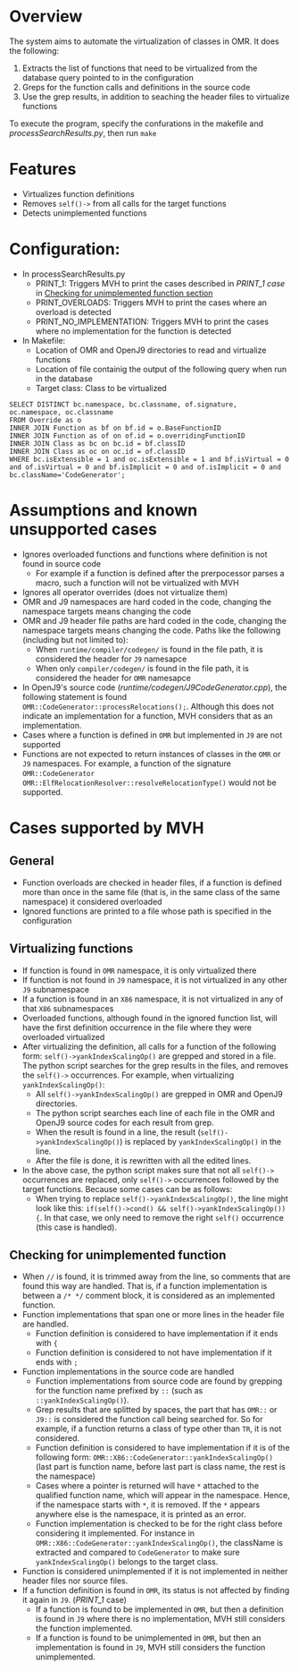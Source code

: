 # Overview
The system aims to automate the virtualization of classes in OMR. It does the following:
1. Extracts the list of functions that need to be virtualized from the database query pointed to in the configuration
2. Greps for the function calls and definitions in the source code
3. Use the grep results, in addition to seaching the header files to virtualize functions

To execute the program, specify the confurations in the makefile and _processSearchResults.py_, then run `make`

# Features
* Virtualizes function definitions
* Removes `self()->` from all calls for the target functions
* Detects unimplemented functions

# Configuration:
* In processSearchResults.py
	* PRINT_1: Triggers MVH to print the cases described in _PRINT\_1 case_ in [Checking for unimplemented function section]()
	* PRINT_OVERLOADS: Triggers MVH to print the cases where an overload is detected
	* PRINT_NO_IMPLEMENTATION: Triggers MVH to print the cases where no implementation for the function is detected
* In Makefile:
	* Location of OMR and OpenJ9 directories to read and virtualize functions
	* Location of file containig the output of the following query when run in the database
	* Target class: Class to be virtualized

```
SELECT DISTINCT bc.namespace, bc.classname, of.signature, oc.namespace, oc.classname
FROM Override as o
INNER JOIN Function as bf on bf.id = o.BaseFunctionID
INNER JOIN Function as of on of.id = o.overridingFunctionID
INNER JOIN Class as bc on bc.id = bf.classID
INNER JOIN Class as oc on oc.id = of.classID
WHERE bc.isExtensible = 1 and oc.isExtensible = 1 and bf.isVirtual = 0 and of.isVirtual = 0 and bf.isImplicit = 0 and of.isImplicit = 0 and bc.className='CodeGenerator';
```

# Assumptions and known unsupported cases
* Ignores overloaded functions and functions where definition is not found in source code
	* For example if a function is defined after the prerpocessor parses a macro, such a function will not be virtualized with MVH
* Ignores all operator overrides (does not virtualize them)
* OMR and J9 namespaces are hard coded in the code, changing the namespace targets means changing the code
* OMR and J9 header file paths are hard coded in the code, changing the namespace targets means changing the code. Paths like the following (including but not limited to):
	* When `runtime/compiler/codegen/` is found in the file path, it is considered the header for `J9` namesapce
	* When only `compiler/codegen/` is found in the file path, it is considered the header for `OMR` namesapce
* In OpenJ9's source code (_runtime/codegen/J9CodeGenerator.cpp_), the following statement is found `OMR::CodeGenerator::processRelocations();`. Although this does not indicate an implementation for a function, MVH considers that as an implementation.
* Cases where a function is defined in `OMR` but implemented in `J9` are not supported
* Functions are not expected to return instances of classes in the `OMR` or `J9` namespaces. For example, a function of the signature `OMR::CodeGenerator OMR::ElfRelocationResolver::resolveRelocationType()` would not be supported.

# Cases supported by MVH

## General
* Function overloads are checked in header files, if a function is defined more than once in the same file (that is, in the same class of the same namespace) it considered overloaded
* Ignored functions are printed to a file whose path is specified in the configuration

## Virtualizing functions
* If function is found in `OMR` namespace, it is only virtualized there
* If function is not found in `J9` namespace, it is not virtualized in any other `J9` subnamespace
* If a function is found in an `X86` namespace, it is not virtualized in any of that `X86` subnamespaces
* Overloaded functions, although found in the ignored function list, will have the first definition occurrence in the file where they were overloaded virtualized
* After virtualizing the definition, all calls for a function of the following form: `self()->yankIndexScalingOp()` are grepped and stored in a file. The python script searches for the grep results in the files, and removes the `self()->` occurrences. For example, when virtualizing `yankIndexScalingOp()`:
	* All `self()->yankIndexScalingOp()` are grepped in OMR and OpenJ9 directories.
	* The python script searches each line of each file in the OMR and OpenJ9 source codes for each result from grep.
	* When the result is found in a line, the result (`self()->yankIndexScalingOp()`) is replaced by `yankIndexScalingOp()` in the line.
	* After the file is done, it is rewritten with all the edited lines.
* In the above case, the python script makes sure that not all `self()->` occurrences are replaced, only `self()->` occurrences followed by the target functions. Because some cases can be as follows:
	* When trying to replace `self()->yankIndexScalingOp()`, the line might look like this: `if(self()->cond() && self()->yankIndexScalingOp()) {`. In that case, we only need to remove the right `self()` occurrence (this case is handled).


## Checking for unimplemented function
* When `//` is found, it is trimmed away from the line, so comments that are found this way are handled. That is, if a function implementation is between a `/* */` comment block, it is considered as an implemented function.
* Function implementations that span one or more lines in the header file are handled.
	* Function definition is considered to have implementation if it ends with `{`
	* Function definition is considered to not have implementation if it ends with `;`
* Function implementations in the source code are handled
	* Function implementations from source code are found by grepping for the function name prefixed by `::` (such as `::yankIndexScalingOp()`).
	* Grep results that are splitted by spaces, the part that has `OMR::` or `J9::` is considered the function call being searched for. So for example, if a function returns a class of type other than `TR`, it is not considered.
	* Function definition is considered to have implementation if it is of the following form: `OMR::X86::CodeGenerator::yankIndexScalingOp()` (last part is function name, before last part is class name, the rest is the namespace)
	* Cases where a pointer is returned	will have `*` attached to the qualified function name, which will appear in the namespace. Hence, if the namespace starts with `*`, it is removed. If the `*` appears anywhere else is the namespace, it is printed as an error.
	* Function implementation is checked to be for the right class before considering it implemented. For instance in `OMR::X86::CodeGenerator::yankIndexScalingOp()`, the className is extracted and compared to `CodeGenerator` to make sure `yankIndexScalingOp()` belongs to the target class.
* Function is considered unimplemented if it is not implemented in neither header files nor source files.
* If a function definition is found in `OMR`, its status is not affected by finding it again in `J9`. (_PRINT\_1_ case)
	* If a function is found to be implemented in `OMR`, but then a definition is found in `J9` where there is no implementation, MVH still considers the function implemented.
	* If a function is found to be unimplemented in `OMR`, but then an implementation is found in `J9`, MVH still considers the function unimplemented.